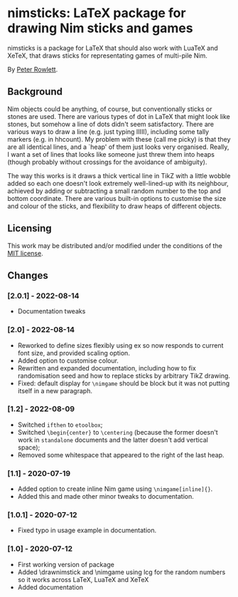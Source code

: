 # nimsticks: LaTeX package for drawing Nim sticks and games

nimsticks is a package for LaTeX that should also work with LuaTeX and XeTeX, that draws sticks for representating games of multi-pile Nim.

By [Peter Rowlett](https://github.com/prowlett/).

## Background

Nim objects could be anything, of course, but conventionally sticks or stones are used. There are various types of dot in LaTeX that might look like stones, but somehow a line of dots didn't seem satisfactory. There are various ways to draw a line (e.g. just typing IIIII), including some tally markers (e.g. in hhcount). My problem with these (call me picky) is that they are all identical lines, and a `heap' of them just looks very organised. Really, I want a set of lines that looks like someone just threw them into heaps (though probably without crossings for the avoidance of ambiguity).

The way this works is it draws a thick vertical line in TikZ with a little wobble added so each one doesn't look extremely well-lined-up with its neighbour, achieved by adding or subtracting a small random number to the top and bottom coordinate. There are various built-in options to customise the size and colour of the sticks, and flexibility to draw heaps of different objects.

## Licensing
This work may be distributed and/or modified under the conditions of the [MIT license](LICENSE.txt).

## Changes

### [2.0.1] - 2022-08-14

- Documentation tweaks

### [2.0] - 2022-08-14

- Reworked to define sizes flexibly using ex so now responds to current font size, and provided scaling option.
- Added option to customise colour.
- Rewritten and expanded documentation, including how to fix randomisation seed and how to replace sticks by arbitrary TikZ drawing.
- Fixed: default display for `\nimgame` should be block but it was not putting itself in a new paragraph.

### [1.2] - 2022-08-09

- Switched `ifthen` to `etoolbox`;
- Switched `\begin{center}` to `\centering` (because the former doesn't work in `standalone` documents and the latter doesn't add vertical space);
- Removed some whitespace that appeared to the right of the last heap.

### [1.1] - 2020-07-19

- Added option to create inline Nim game using `\nimgame[inline]{}`.
- Added this and made other minor tweaks to documentation.

### [1.0.1] - 2020-07-12

- Fixed typo in usage example in documentation.

### [1.0] - 2020-07-12

- First working version of package
- Added \drawnimstick and \nimgame using lcg for the random numbers so it works across LaTeX, LuaTeX and XeTeX
- Added documentation
